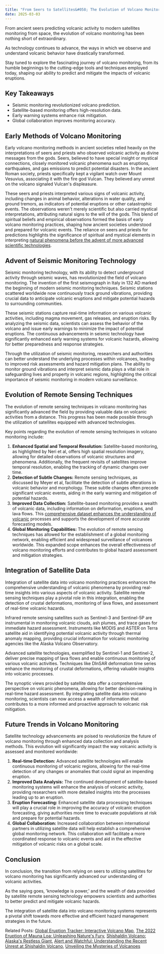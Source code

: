 ```yaml
---
title: "From Seers to Satellites&#058; The Evolution of Volcano Monitoring"
date: 2025-03-03
---
```


From ancient seers predicting volcanic activity to modern satellites monitoring from space, the evolution of volcano monitoring has been nothing short of extraordinary.

As technology continues to advance, the ways in which we observe and understand volcanic behavior have drastically transformed.

Stay tuned to explore the fascinating journey of volcano monitoring, from its humble beginnings to the cutting-edge tools and techniques employed today, shaping our ability to predict and mitigate the impacts of volcanic eruptions.

## Key Takeaways

- Seismic monitoring revolutionized volcano prediction.
- Satellite-based monitoring offers high-resolution data.
- Early warning systems enhance risk mitigation.
- Global collaboration improves monitoring accuracy.

## Early Methods of Volcano Monitoring

Early volcano monitoring methods in ancient societies relied heavily on the interpretations of seers and priests who observed volcanic activity as divine messages from the gods. Seers, believed to have special insight or mystical connections, closely monitored volcanic phenomena such as eruptions, earthquakes, and gas emissions to predict potential disasters. In the ancient Roman society, priests specifically kept a vigilant watch over Mount Vesuvius, associating it with the fire god Vulcan. They believed any unrest on the volcano signaled Vulcan's displeasure.

These seers and priests interpreted various signs of volcanic activity, including changes in animal behavior, alterations in water quality, and ground tremors, as indicators of potential eruptions or other catastrophic events. The observations weren't merely scientific but also carried mystical interpretations, attributing natural signs to the will of the gods. This blend of spiritual beliefs and empirical observations formed the basis of early volcano monitoring practices, shaping how ancient societies understood and prepared for volcanic events. The reliance on seers and priests for predictions highlights the significance of spiritual and mystical elements in interpreting [natural phenomena before the advent of more advanced scientific technologies](https://magmamatters.com/the-art-and-science-of-volcano-monitoring/ "The Art and Science of Volcano Monitoring").

## Advent of Seismic Monitoring Technology

Seismic monitoring technology, with its ability to detect underground activity through seismic waves, has revolutionized the field of volcano monitoring. The invention of the first seismograph in Italy in 132 AD marked the beginning of modern seismic monitoring techniques. Seismic stations scattered worldwide now continuously track ground vibrations, providing crucial data to anticipate volcanic eruptions and mitigate potential hazards to surrounding communities.

These seismic stations capture real-time information on various volcanic activities, including magma movement, gas releases, and eruption risks. By analyzing the seismic data, scientists can assess the behavior of the volcano and issue early warnings to minimize the impact of potential eruptions. The continuous advancements in seismic technology have significantly enhanced early warning systems for volcanic hazards, allowing for better preparedness and response strategies.

Through the utilization of seismic monitoring, researchers and authorities can better understand the underlying processes within volcanoes, leading to improved risk assessments and hazard mitigation plans. The ability to monitor ground vibrations and interpret seismic data plays a vital role in safeguarding lives and property in volcanic regions, highlighting the critical importance of seismic monitoring in modern volcano surveillance.

## Evolution of Remote Sensing Techniques

The evolution of remote sensing techniques in volcano monitoring has significantly advanced the field by providing valuable data on volcanic activities from a distance. This progress has been made possible through the utilization of satellites equipped with advanced technologies.

Key points regarding the evolution of remote sensing techniques in volcano monitoring include:

1. **Enhanced Spatial and Temporal Resolution:** Satellite-based monitoring, as highlighted by Neri et al, offers high spatial resolution imagery, allowing for detailed observations of volcanic structures and phenomena. Additionally, the frequent revisits of satellites improve temporal resolution, enabling the tracking of dynamic changes over time.
2. **Detection of Subtle Changes:** Remote sensing techniques, as discussed by Meyer et al, facilitate the detection of subtle alterations in volcanic behavior and morphology. These subtle changes often precede significant volcanic events, aiding in the early warning and mitigation of potential hazards.
3. **Improved Data Collection:** Satellite-based monitoring provides a wealth of volcanic data, including information on deformation, eruptions, and lava flows. This [comprehensive dataset enhances the understanding of volcanic](https://magmamatters.com/understanding-volcanic-formation-a-comprehensive-guide/ "Understanding Volcanic Formation: A Comprehensive Guide") processes and supports the development of more accurate forecasting models.
4. **Global Monitoring Capabilities:** The evolution of remote sensing techniques has allowed for the establishment of a global monitoring network, enabling efficient and widespread surveillance of volcanoes worldwide. This expanded scope enhances the overall effectiveness of volcano monitoring efforts and contributes to global hazard assessment and mitigation strategies.

## Integration of Satellite Data

Integration of satellite data into volcano monitoring practices enhances the comprehensive understanding of volcanic phenomena by providing real-time insights into various aspects of volcanic activity. Satellite remote sensing techniques play a pivotal role in this integration, enabling the detection of crustal deformations, monitoring of lava flows, and assessment of real-time volcanic hazards.

Infrared remote sensing satellites such as Sentinel-3 and Sentinel-5P are instrumental in monitoring volcanic clouds, ash plumes, and trace gases for immediate hazard assessment. Instruments like MODIS and ASTER on Terra satellite aid in identifying potential volcanic activity through thermal anomaly mapping, providing crucial information for volcanic monitoring agencies like the Alaska Volcano Observatory.

Advanced satellite technologies, exemplified by Sentinel-1 and Sentinel-2, deliver precise mapping of lava flows and enable continuous monitoring of various volcanic activities. Techniques like DInSAR deformation time series enhance the monitoring of crustal deformations, offering valuable insights into volcanic processes.

The synoptic views provided by satellite data offer a comprehensive perspective on volcanic phenomena, allowing for better decision-making in real-time hazard assessment. By integrating satellite data into volcano monitoring, scientists can now access a wealth of information that contributes to a more informed and proactive approach to volcanic risk mitigation.

## Future Trends in Volcano Monitoring

Satellite technology advancements are poised to revolutionize the future of volcano monitoring through enhanced data collection and analysis methods. This evolution will significantly impact the way volcanic activity is assessed and monitored worldwide:

1. **Real-time Detection:** Advanced satellite technologies will enable continuous monitoring of volcanic regions, allowing for the real-time detection of any changes or anomalies that could signal an impending eruption.
2. **Improved Data Analysis:** The continued development of satellite-based monitoring systems will enhance the analysis of volcanic activity, providing researchers with more detailed insights into the processes leading up to an eruption.
3. **Eruption Forecasting:** Enhanced satellite data processing techniques will play a crucial role in improving the accuracy of volcanic eruption forecasting, giving authorities more time to evacuate populations at risk and prepare for potential hazards.
4. **Global Collaboration:** Increased collaboration between international partners in utilizing satellite data will help establish a comprehensive global monitoring network. This collaboration will facilitate a more coordinated response to volcanic events and aid in the effective mitigation of volcanic risks on a global scale.

## Conclusion

In conclusion, the transition from relying on seers to utilizing satellites for volcano monitoring has significantly advanced our understanding of volcanic activities.

As the saying goes, 'knowledge is power,' and the wealth of data provided by satellite remote sensing technology empowers scientists and authorities to better predict and mitigate volcanic hazards.

The integration of satellite data into volcano monitoring systems represents a pivotal shift towards more effective and efficient hazard management strategies in the future.

Related Posts: [Global Eruption Tracker: Interactive Volcano Map](https://magmamatters.com/global-eruption-tracker-interactive-volcano-map/), [The 2022 Eruption of Mauna Loa: Unleashing Nature's Fury](https://magmamatters.com/the-2022-eruption-of-mauna-loa-unleashing-natures-fury/), [Shishaldin Volcano: Alaska's Restless Giant](https://magmamatters.com/shishaldin-volcano-alaskas-restless-giant/), [Alert and Watchful: Understanding the Recent Unrest at Shishaldin Volcano](https://magmamatters.com/alert-and-watchful-understanding-the-recent-unrest-at-shishaldin-volcano/), [Unveiling the Mysteries of Volcanoes](https://magmamatters.com/unveiling-the-mysteries-of-volcanoes/)
